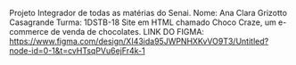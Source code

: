 Projeto Integrador de todas as matérias do Senai.
Nome: Ana Clara Grizotto Casagrande
Turma: 1DSTB-18
Site em HTML chamado Choco Craze, um e-commerce de venda de chocolates.
LINK DO FIGMA: https://www.figma.com/design/XI43ida95JWPNHXKvVO9T3/Untitled?node-id=0-1&t=cvHTsqPVu6ejFr4k-1
